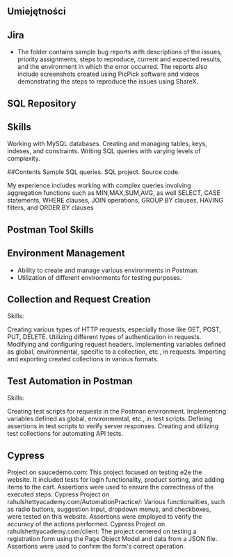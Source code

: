 ## Umiejętności

## Jira
- The folder contains sample bug reports with descriptions of the issues, priority assignments, steps to reproduce, current and expected results, and the environment in which the error occurred. The reports also include screenshots created using PicPick software and videos demonstrating the steps to reproduce the issues using ShareX.

## SQL Repository

## Skills
Working with MySQL databases.
Creating and managing tables, keys, indexes, and constraints.
Writing SQL queries with varying levels of complexity.

##Contents
Sample SQL queries.
SQL project.
Source code.

My experience includes working with complex queries involving aggregation functions such as 
MIN,MAX,SUM,AVG, as well SELECT, CASE statements, WHERE clauses, JOIN operations, GROUP BY clauses, HAVING filters, and ORDER BY 
clauses


## Postman Tool Skills

## Environment Management

- Ability to create and manage various environments in Postman.
- Utilization of different environments for testing purposes.

## Collection and Request Creation

Skills:

Creating various types of HTTP requests, especially those like GET, POST, PUT, DELETE.
Utilizing different types of authentication in requests.
Modifying and configuring request headers.
Implementing variables defined as global, environmental, specific to a collection, etc., in requests.
Importing and exporting created collections in various formats.

## Test Automation in Postman

Skills:

Creating test scripts for requests in the Postman environment.
Implementing variables defined as global, environmental, etc., in test scripts.
Defining assertions in test scripts to verify server responses.
Creating and utilizing test collections for automating API tests.

## Cypress 

Project on saucedemo.com:
This project focused on testing e2e the website. It included tests for login functionality, product sorting, and adding items to the cart. 
Assertions were used to ensure the correctness of the executed steps. 
Cypress Project on rahulshettyacademy.com/AutomationPractice/: 
Various functionalities, such as radio buttons, suggestion input, dropdown menus, and checkboxes, were tested on this website. Assertions 
were employed to verify the accuracy of the actions performed. 
Cypress Project on rahulshettyacademy.com/client: 
The project centered on testing a registration form using the Page Object Model and data from a JSON file. Assertions were used to confirm 
the form's correct operation.
